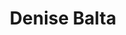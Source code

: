 ---
title: "Denise Balta"
first_name: Denise
last_name: Balta
role: PhD Student, maternal leave

bio: Doctoral researcher studying lysosomal dysfunction and alpha-synuclein aggregation in oligodendrocyte development and myelination.

user_groups:
  - PhD Students

avatar:
---